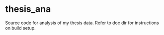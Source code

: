# thesis_ana

Source code for analysis of my thesis data.
Refer to doc dir for instructions on build setup.
